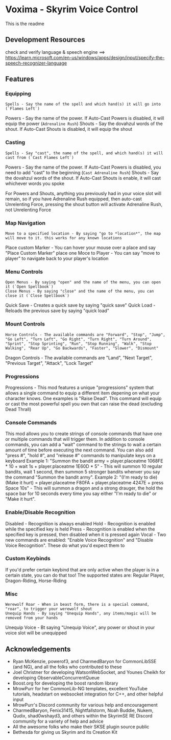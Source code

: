 # Voxima - Skyrim Voice Control

This is the readme

## Development Resources
check and verify language & speech engine ==> https://learn.microsoft.com/en-us/windows/apps/design/input/specify-the-speech-recognizer-language

## Features
### Equipping
	Spells - Say the name of the spell and which hand(s) it will go into (`Flames Left`)
  Powers - Say the name of the power. If Auto-Cast Powers is disabled, it will equip the power (`Adrenaline Rush`)
  Shouts - Say the dovahzul words of the shout. If Auto-Cast Shouts is disabled, it will equip the shout
  
### Casting
	Spells - Say "cast", the name of the spell, and which hand(s) it will cast from (`Cast Flames Left`)
  Powers - Say the name of the power. If Auto-Cast Powers is disabled, you need to add "cast" to the beginning (`Cast Adrenaline Rush`)
  Shouts - Say the dovahzul words of the shout. If Auto-Cast Shouts is enable, it will cast whichever words you spoke
  
  For Powers and Shouts, anything you previously had in your voice slot will remain, so if you have Adrenaline Rush equipped, then auto-cast Unrelenting Force, pressing the shout button will activate Adrenaline Rush, not Unrelenting Force
  
### Map Navigation
	Move to a specified location - By saying "go to *location*", the map will move to it. this works for any known locations
  Place custom Marker - You can hover your mouse over a place and say "Place Custom Marker" place one
  Moce to Player - You can say "move to player" to navigate back to your player's location
  
### Menu Controls
	Open Menus - By saying "open" and the name of the menu, you can open it (`Open Spellbook`)
	Close Menus - By saying "close" and the name of the menu, you can close it (`Close Spellbook`)
  Quick Save - Creates a quick save by saying "quick save"
  Quick Load - Reloads the previous save by saying "quick load"
  
### Mount Controls
	Horse Controls - The available commands are "Forward", "Stop", "Jump", "Go Left", "Turn Left", "Go Right", "Turn Right", "Turn Around", "Sprint", "Stop Sprinting", "Run", "Stop Running", "Walk", "Stop Walking", "Rear Up", "Go Backwards", "Faster", "Slower", "Dismount"
  
  Dragon Controls - The available commands are "Land", "Next Target", "Previous Target", "Attack", "Lock Target"
  
### Progressions
  Progressions - This mod features a unique "progressions" system that allows a single command to equip a different item depening on what your character knows. One examples is "Raise Dead". This command will equip or cast the most powerful spell you own that can raise the dead (excluding Dead Thrall)
  
### Console Commands
  This mod allows you to create strings of console commands that have one or multiple commands that will trigger them.
  In addition to console commands, you can add a "wait" command to the strings to wait a certain amount of time before executing the next command.
  You can also add "press #", "hold #", and "release #" commands to manipulate keys on a keyboard
  Example 1: "Summon the bandit army = player.placeatme 1068FE * 10 + wait 1s + player.placeatme 1E60D * 5" - This will summon 10 regular bandits, wait 1 second, then summon 5 stronger bandits whenver you say the command "Summon the bandit army".
  Example 2: "(I'm ready to die)(Make it hurt) = player.placeatme F80FA + player.placeatme 4247E + press Space 10s" - This will summon a dragon and a strong drauger, the hold the space bar for 10 seconds every time you say either "I'm ready to die" or "Make it hurt".
  
### Enable/Disable Recognition
  Disabled - Recognition is always enabled
  Hold - Recognition is enabled while the specified key is held
  Press - Recognition is enabled when the specified key is pressed, then disabled when it is pressed again
  Vocal - Two new commands are enabled: "Enable Voice Recognition" and "Disable Voice Recognition". These do what you'd expect them to
  
### Custom Keybinds
  If you'd prefer certain keybind that are only active when the player is in a certain state, you can do that too!
  The supported states are: Regular Player, Dragon-Riding, Horse-Riding
  
### Misc
	Werewolf Roar - When in beast form, there is a special command, "roar", to trigger your werewolf shout
	Unequip Hands - By saying "Unequip Hands", any items/magic will be removed from your hands
  Unequip Voice - Bt saying "Unequip Voice", any power or shout in your voice slot will be unequipped
	

## Acknowledgements
* Ryan McKenzie, powerof3, and CharmedBaryon for CommonLibSSE (and NG), and all the folks who contributed to these
* Joel Christner for developing WatsonWebSocket, and Younes Cheikh for developing ObservableConcurrentQueue
* Boost.org for developing the boost random library
* MrowPurr for her CommonLib-NG templates, excellent YouTube tutorials, headstart on websocket integration for C++, and other helpful input
* MrowPurr's Discord community for various help and encouragement
* CharmedBaryon, Fenix31415, Nightfallstorm, Noah Buddie, Nukem, Qudix, shad0wshayd3, and others within the SkyrimSE RE Discord community for a variety of help and advice
* All the awesome folks who make their SKSE plugin source public
* Bethesda for giving us Skyrim and its Creation Kit
